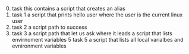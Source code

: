 0. task this contains  a script that creates an alias
1. task 1 a script that prints hello user where the user is the current linux user
2. task 2 a script path to success
3. task 3 a script path that let us ask where it leads
a script that lists envirnoment variables
5 task 5 a script that lists all local varialbes and evnironment variables
